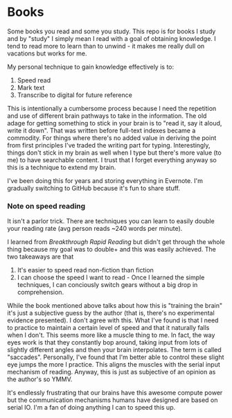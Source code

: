 # Books
Some books you read and some you study. This repo is for books I study and by "study" I simply mean I read with a goal of obtaining knowledge. I tend to read more to learn than to unwind - it makes me really dull on vacations but works for me.

My personal technique to gain knowledge effectively is to:
1. Speed read
2. Mark text
3. Transcribe to digital for future reference

This is intentionally a cumbersome process because I need the repetition and use of different brain pathways to take in the information. The old adage for getting something to stick in your brain is to "read it, say it aloud, write it down". That was written before full-text indexes became a commodity. For things where there's no added value in deriving the point from first principles I've traded the writing part for typing. Interestingly, things don't stick in my brain as well when I type but there's more value (to me) to have searchable content. I trust that I forget everything anyway so this is a technique to extend my brain. 

I've been doing this for years and storing everything in Evernote. I'm gradually switching to GitHub because it's fun to share stuff.

### Note on speed reading
It isn't a parlor trick. There are techniques you can learn to easily double your reading rate (avg person reads ~240 words per minute).

I learned from *Breakthrough Rapid Reading* but didn't get through the whole thing because my goal was to double+ and this was easily achieved. The two takeaways are that
1. It's easier to speed read non-fiction than fiction
2. I can choose the speed I want to read - Once I learned the simple techniques, I can conciously switch gears without a big drop in comprehension.

While the book mentioned above talks about how this is "training the brain" it's just a subjective guess by the author (that is, there's no experimental evidence presented). I don't agree with this. What I've found is that I need to practice to maintain a certain level of speed and that it naturally falls when I don't. This seems more like a muscle thing to me. In fact, the way eyes work is that they constantly bop around, taking input from lots of slightly different angles and then your brain interpolates. The term is called "saccades". Personally, I've found that I'm better able to control these slight eye jumps the more I practice. This aligns the muscles with the serial input mechanism of reading. Anyway, this is just as subjective of an opinion as the author's so YMMV.

It's endlessly frustrating that our brains have this awesome compute power but the communication mechanisms humans have designed are based on serial IO. I'm a fan of doing anything I can to speed this up.
